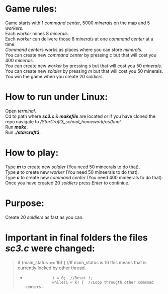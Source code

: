 # Game rules:

Game starts with 1 *command center*, 5000 *mineral*s on the map and 5 *workers*.   
Each *worker* mines 8 *minerals*.  
Each *worker* can delivere those 8 *minerals* at one *command center* at a time.  
*Command center*s works as places where you can store *minerals*.   
You can create new *command center* by pressing *c* but that will cost you 400 *minerals*.   
You can create new *worker* by pressing *s* but that will cost you 50 *minerals*.    
You can create new *soldier* by pressing *m* but that will cost you 50 minerals.    
You win the game when you create 20 *soldiers*.   

# How to run under Linux:

Open *terminal*.    
Cd to path where ***sc3.c*** & ***makefile*** are located or if you have cloned the repo navigate to */StarCraft3_school_homework/os/final*.    
Run ***make***.   
Run ***./starcraft3***.    

# How to play:

Type ***m*** to create new *soldier* (You need 50 mineerals to do that).   
Type ***s*** to create new *worker* (You need 50 mineerals to do that).   
Type ***c*** to create new *command center* (You need 400 mineerals to do that).     
Once you have created 20 *soldiers* press *Enter* to continiue.  

# Purpose: 
  
Create 20 *soldiers* as fast as you can.

# Important in final folders the files ***sc3.c*** were changed:

> if (main_status == 16) {	//If main_status is 16 this means that is currently locked by other thread.   
> +					i = 0;	//Reset i;    
> 					while(i < k) {	//Loop througth other commnad centers.  

